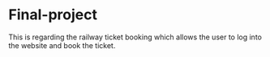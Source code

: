 # Final-project 
This is regarding the railway ticket booking which allows the user to log into the website and book the ticket.
